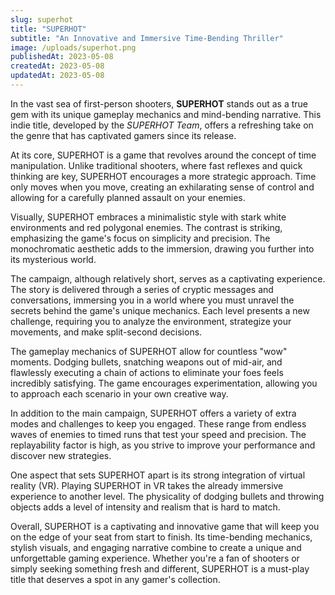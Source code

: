 ```yaml
---
slug: superhot
title: "SUPERHOT"
subtitle: "An Innovative and Immersive Time-Bending Thriller"
image: /uploads/superhot.png
publishedAt: 2023-05-08
createdAt: 2023-05-08
updatedAt: 2023-05-08
---
```


In the vast sea of first-person shooters, __SUPERHOT__ stands out as a true gem with its unique gameplay mechanics and mind-bending narrative. This indie title, developed by the _SUPERHOT Team_, offers a refreshing take on the genre that has captivated gamers since its release.

At its core, SUPERHOT is a game that revolves around the concept of time manipulation. Unlike traditional shooters, where fast reflexes and quick thinking are key, SUPERHOT encourages a more strategic approach. Time only moves when you move, creating an exhilarating sense of control and allowing for a carefully planned assault on your enemies.

Visually, SUPERHOT embraces a minimalistic style with stark white environments and red polygonal enemies. The contrast is striking, emphasizing the game's focus on simplicity and precision. The monochromatic aesthetic adds to the immersion, drawing you further into its mysterious world.

The campaign, although relatively short, serves as a captivating experience. The story is delivered through a series of cryptic messages and conversations, immersing you in a world where you must unravel the secrets behind the game's unique mechanics. Each level presents a new challenge, requiring you to analyze the environment, strategize your movements, and make split-second decisions.

The gameplay mechanics of SUPERHOT allow for countless "wow" moments. Dodging bullets, snatching weapons out of mid-air, and flawlessly executing a chain of actions to eliminate your foes feels incredibly satisfying. The game encourages experimentation, allowing you to approach each scenario in your own creative way.

In addition to the main campaign, SUPERHOT offers a variety of extra modes and challenges to keep you engaged. These range from endless waves of enemies to timed runs that test your speed and precision. The replayability factor is high, as you strive to improve your performance and discover new strategies.

One aspect that sets SUPERHOT apart is its strong integration of virtual reality (VR). Playing SUPERHOT in VR takes the already immersive experience to another level. The physicality of dodging bullets and throwing objects adds a level of intensity and realism that is hard to match.

Overall, SUPERHOT is a captivating and innovative game that will keep you on the edge of your seat from start to finish. Its time-bending mechanics, stylish visuals, and engaging narrative combine to create a unique and unforgettable gaming experience. Whether you're a fan of shooters or simply seeking something fresh and different, SUPERHOT is a must-play title that deserves a spot in any gamer's collection.